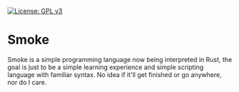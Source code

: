 [![License: GPL v3](https://img.shields.io/badge/License-GPL%20v3-blue.svg)](https://www.gnu.org/licenses/gpl-3.0)

# Smoke

Smoke is a simple programming language now being interpreted in Rust, the goal is just to be a
simple learning experience and simple scripting language with familiar syntax. No idea if
it'll get finished or go anywhere, nor do I care.
